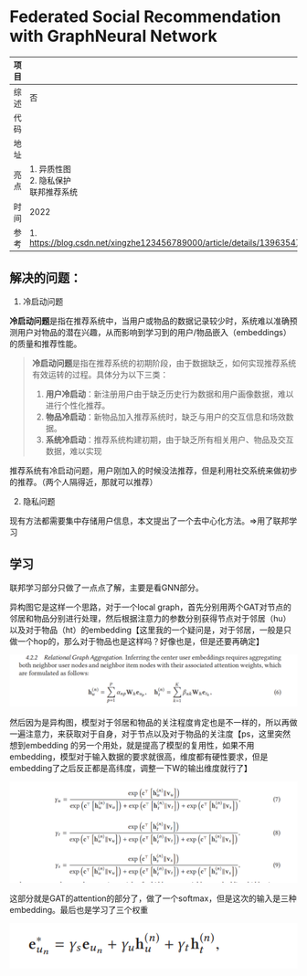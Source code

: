 # **Federated Social Recommendation with GraphNeural Network**

| 项目 |                                                              |
| ---- | ------------------------------------------------------------ |
| 综述 | 否                                                           |
| 代码 |                                                              |
| 地址 |                                                              |
| 亮点 | 1. 异质性图<br />2. 隐私保护<br />联邦推荐系统               |
| 时间 | 2022                                                         |
| 参考 | 1. https://blog.csdn.net/xingzhe123456789000/article/details/139635471<br /> |

## 解决的问题：

1. 冷启动问题

**冷启动问题**是指在推荐系统中，当用户或物品的数据记录较少时，系统难以准确预测用户对物品的潜在兴趣，从而影响到学习到的用户/物品嵌入（embeddings）的质量和推荐性能。

> ‌**冷启动问题**‌是指在推荐系统的初期阶段，由于数据缺乏，如何实现推荐系统有效运转的过程。具体分为以下三类：
>
> 1. ‌**用户冷启动**‌：新注册用户由于缺乏历史行为数据和用户画像数据，难以进行个性化推荐。
> 2. ‌**物品冷启动**‌：新物品加入推荐系统时，缺乏与用户的交互信息和场效数据。
> 3. ‌**系统冷启动**‌：推荐系统构建初期，由于缺乏所有相关用户、物品及交互数据，难以实现

推荐系统有冷启动问题，用户刚加入的时候没法推荐，但是利用社交系统来做初步的推荐。（两个人隔得近，那就可以推荐）

2. 隐私问题

现有方法都需要集中存储用户信息，本文提出了一个去中心化方法。=>用了联邦学习





## 学习

联邦学习部分只做了一点点了解，主要是看GNN部分。

异构图它是这样一个思路，对于一个local graph，首先分别用两个GAT对节点的邻居和物品分别进行处理，然后根据注意力的参数分别获得节点对于邻居（hu）以及对于物品（ht）的embedding【这里我的一个疑问是，对于邻居，一般是只做一个hop的，那么对于物品也是这样吗？好像也是，但是还要再确定】

![image-20240919201625726](./assets/image-20240919201625726.png)

然后因为是异构图，模型对于邻居和物品的关注程度肯定也是不一样的，所以再做一遍注意力，来获取对于自身，对于节点以及对于物品的关注度【ps，这里突然想到embedding 的另一个用处，就是提高了模型的复用性，如果不用embedding，模型对于输入数据的要求就很高，维度都有硬性要求，但是embedding了之后反正都是高纬度，调整一下W的输出维度就行了】

![image-20240919201956973](./assets/image-20240919201956973.png)

这部分就是GAT的attention的部分了，做了一个softmax，但是这次的输入是三种embedding。最后也是学习了三个权重

![image-20240919202057754](./assets/image-20240919202057754.png)
